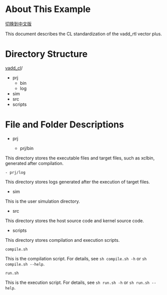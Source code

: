 # About This Example

[切换到中文版](./README_CN.md)

This document describes the CL standardization of the vadd_rtl vector plus.

# Directory Structure
[vadd_cl](#vadd_cl_dir)/
​	
- prj
  - bin
  - log
- sim
- src
- scripts

# File and Folder Descriptions
- prj

  - prj/bin

This directory stores the executable files and target files, such as xclbin, generated after compilation.

	- prj/log

This directory stores logs generated after the execution of target files.
- sim

This is the user simulation directory.

- src

This directory stores the host source code and kernel source code.


- scripts

This directory stores compilation and execution scripts.

	compile.sh

This is the compilation script. For details, see `sh compile.sh -h` or `sh compile.sh --help`.

	run.sh

This is the execution script. For details, see `sh run.sh -h` or `sh run.sh --help`.


